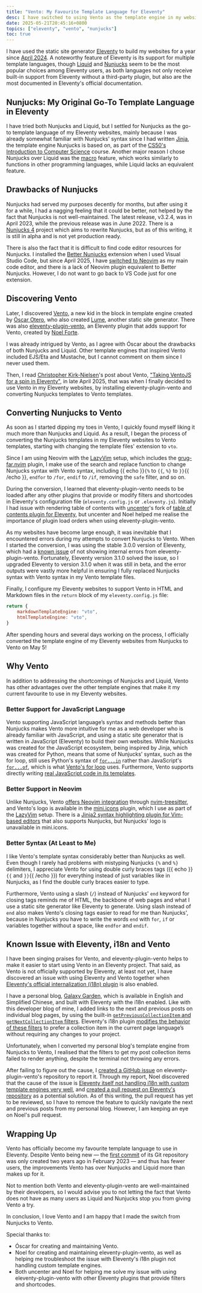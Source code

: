 ```yaml
---
title: "Vento: My Favourite Template Language for Eleventy"
desc: I have switched to using Vento as the template engine in my websites built with Eleventy, and I love it.
date: 2025-05-21T20:45:16+0800
topics: ["eleventy", "vento", "nunjucks"]
toc: true
---
```

I have used the static site generator [Eleventy](https://www.11ty.dev/) to build my websites for a year since [April 2024](2024-04-11-rebuilding-my-developer-portfolio-with-eleventy.md). A noteworthy feature of Eleventy is its support for multiple template languages, though [Liquid](https://liquidjs.com/) and [Nunjucks](https://mozilla.github.io/nunjucks/) seem to be the most popular choices among Eleventy users, as both languages not only receive built-in support from Eleventy without a third-party plugin, but also are the most documented in Eleventy's official documentation.

## Nunjucks: My Original Go-To Template Language in Eleventy

I have tried both Nunjucks and Liquid, but I settled for Nunjucks as the go-to template language of my Eleventy websites, mainly because I was already somewhat familiar with Nunjucks' syntax since I had written [Jinja](https://jinja.palletsprojects.com/en/stable/), the template engine Nunjucks is based on, as part of the [CS50's Introduction to Computer Science](/blog/topics/cs50x/) course. Another major reason I chose Nunjucks over Liquid was the [macro](https://mozilla.github.io/nunjucks/templating.html#macro) feature, which works similarly to functions in other programming languages, while Liquid lacks an equivalent feature.

## Drawbacks of Nunjucks

Nunjucks had served my purposes decently for months, but after using it for a while, I had a nagging feeling that it could be better, not helped by the fact that Nunjucks is not well-maintained. The latest release, v3.2.4, was in April 2023, while the previous release was in June 2022. There is a [Nunjucks 4](https://github.com/nunjucks/nunjucks4) project which aims to rewrite Nunjucks, but as of this writing, it is still in alpha and is not yet production ready.

There is also the fact that it is difficult to find code editor resources for Nunjucks. I installed the [Better Nunjucks](https://marketplace.visualstudio.com/items?itemName=ginfuru.better-nunjucks) extension when I used Visual Studio Code, but since April 2025, I have [switched to Neovim](2025-04-03-i-use-neovim-btw.md) as my main code editor, and there is a lack of Neovim plugin equivalent to Better Nunjucks. However, I do not want to go back to VS Code just for one extension.

## Discovering Vento

Later, I discovered [Vento](https://vento.js.org/), a new kid in the block in template engine created by [Óscar Otero](https://oscarotero.com/), who also created [Lume](https://lume.land/), another static site generator. There was also [eleventy-plugin-vento](https://github.com/noelforte/eleventy-plugin-vento), an Eleventy plugin that adds support for Vento, created by [Noel Forte](https://forte.is/).

I was already intrigued by Vento, as I agree with Óscar about the drawbacks of both Nunjucks and Liquid. Other template engines that inspired Vento included EJS/Eta and Mustache, but I cannot comment on them since I never used them.

Then, I read [Christopher Kirk-Nielsen](https://chriskirknielsen.com/)'s post about Vento, ["Taking VentoJS for a spin in Elev­enty"](https://chriskirknielsen.com/blog/taking-vento-js-for-a-spin-in-eleventy/), in late April 2025, that was when I finally decided to use Vento in my Eleventy websites, by installing eleventy-plugin-vento and converting Nunjucks templates to Vento templates.

## Converting Nunjucks to Vento

As soon as I started dipping my toes in Vento, I quickly found myself liking it much more than Nunjucks and Liquid. As a result, I began the process of converting the Nunjucks templates in my Eleventy websites to Vento templates, starting with changing the template files' extension to `vto`.

Since I am using Neovim with the [LazyVim](https://www.lazyvim.org/) setup, which includes the [grug-far.nvim](https://github.com/MagicDuck/grug-far.nvim) plugin, I make use of the search and replace function to change Nunjucks syntax with Vento syntax, including {{ echo }}`{%` to `{{`, `%}` to `}}`{{ /echo }}, `endfor` to `/for`, `endif` to `/if`, removing the `safe` filter, and so on.

During the conversion, I learned that eleventy-plugin-vento needs to be loaded after any other plugins that provide or modify filters and shortcodes in Eleventy's configuration file (`eleventy.config.js` or `.eleventy.js`). Initially I had issue with rendering table of contents with [uncenter](https://uncenter.dev/)'s fork of [table of contents plugin for Eleventy](https://github.com/uncenter/eleventy-plugin-toc), but uncenter and Noel helped me realise the importance of plugin load orders when using eleventy-plugin-vento.

As my websites have become large enough, it was inevitable that I encountered errors during my attempts to convert Nunjucks to Vento. When I started the conversion, I was using the stable 3.0.0 version of Eleventy, which had a [known issue](https://github.com/noelforte/eleventy-plugin-vento/issues/219) of not showing internal errors from eleventy-plugin-vento. Fortunately, Eleventy version 3.1.0 solved the issue, so I upgraded Eleventy to version 3.1.0 when it was still in beta, and the error outputs were vastly more helpful in ensuring I fully replaced Nunjucks syntax with Vento syntax in my Vento template files.

Finally, I configure my Eleventy websites to support Vento in HTML and Markdown files in the `return` block of my `eleventy.config.js` file:

```js
return {
	markdownTemplateEngine: "vto",
    htmlTemplateEngine: "vto",
}
```

After spending hours and several days working on the process, I officially converted the template engine of my Eleventy websites from Nunjucks to Vento on May 5!

## Why Vento

In addition to addressing the shortcomings of Nunjucks and Liquid, Vento has other advantages over the other template engines that make it my current favourite to use in my Eleventy websites.

### Better Support for JavaScript Language

Vento supporting JavaScript language’s syntax and methods better than Nunjucks makes Vento more intuitive for me as a web developer who is already familiar with JavaScript, and using a static site generator that is written in JavaScript (Eleventy) to build their own websites. While Nunjucks was created for the JavaScript ecosystem, being inspired by Jinja, which was created for Python, means that some of Nunjucks’ syntax, such as the for loop, still uses Python's syntax of [`for...in`](https://wiki.python.org/moin/ForLoop) rather than JavaScript's [`for...of`](https://developer.mozilla.org/en-US/docs/Web/JavaScript/Reference/Statements/for...of), which is what [Vento's for loop](https://vento.js.org/syntax/for/) uses. Furthermore, Vento supports directly writing [real JavaScript code in its templates](https://vento.js.org/syntax/javascript/).

### Better Support in Neovim

Unlike Nunjucks, Vento [offers Neovim integration](https://vento.js.org/editor-integrations/#neovim) through [nvim-treesitter](https://github.com/nvim-treesitter/nvim-treesitter), and Vento's logo is available in the [mini.icons](https://github.com/echasnovski/mini.icons) plugin, which I use as part of the [LazyVim](https://www.lazyvim.org/) setup. There is a [Jinja2 syntax highlighting plugin for Vim-based editors](https://github.com/Glench/Vim-Jinja2-Syntax) that also supports Nunjucks, but Nunjucks' logo is unavailable in mini.icons.

### Better Syntax (At Least to Me)

I like Vento's template syntax considerably better than Nunjucks as well. Even though I rarely had problems with mistyping Nunjucks `{%` and `%}` delimiters, I appreciate Vento for using double curly braces tags ({{ echo }}`{{` and `}}`{{ /echo }}) for everything instead of just variables like in Nunjucks, as I find the double curly braces easier to type.

Furthermore, Vento using a slash (`/`) instead of Nunjucks' `end` keyword for closing tags reminds me of HTML, the backbone of web pages and what I use a static site generator like Eleventy to generate. Using slash instead of `end` also makes Vento's closing tags easier to read for me than Nunjucks', because in Nunjucks you have to write the words `end` with `for`, `if` or variables together without a space, like `endfor` and `endif`.

## Known Issue with Eleventy, i18n and Vento

I have been singing praises for Vento, and eleventy-plugin-vento helps to make it easier to start using Vento in an Eleventy project. That said, as Vento is not officially supported by Eleventy, at least not yet, I have discovered an issue with using Eleventy and Vento together when [Eleventy's official internalization (i18n) plugin](https://www.11ty.dev/docs/plugins/i18n/) is also enabled.

I have a personal blog, [Galaxy Garden](https://blog.helenchong.omg.lol/), which is available in English and Simplified Chinese, and built with Eleventy with the i18n enabled. Like with this developer blog of mine, I added links to the next and previous posts on individual blog pages, by using the built-in [`getPreviousCollectionItem` and `getNextCollectionItem` filters](https://www.11ty.dev/docs/filters/collection-items/). Eleventy's i18n plugin [modifies the behavior of these filters](https://www.11ty.dev/docs/plugins/i18n/#using-with-get-collection-item-filters) to prefer a collection item in the current page language’s without requiring any changes to your project.

Unfortunately, when I converted my personal blog's template engine from Nunjucks to Vento, I realised that the filters to get my post collection items failed to render anything, despite the terminal not throwing any errors.

After failing to figure out the cause, I [created a GitHub issue](https://github.com/noelforte/eleventy-plugin-vento/issues/221) on eleventy-plugin-vento's repository to report it. Through my report, Noel discovered that the cause of the issue is [Eleventy itself not handling i18n with custom template engines very well](https://github.com/noelforte/eleventy-plugin-vento/issues/221#issuecomment-2837024798), and [created a pull request on Eleventy's repository](https://github.com/11ty/eleventy/pull/3785) as a potential solution. As of this writing, the pull request has yet to be reviewed, so I have to remove the feature to quickly navigate the next and previous posts from my personal blog. However, I am keeping an eye on Noel's pull request.

## Wrapping Up

Vento has officially become my favourite template language to use in Eleventy. Despite Vento being new — the [first commit](https://github.com/ventojs/vento/commit/c2f32af7c568beded5753cf444ffc8d747bc7345) of its Git repository was only created two years ago in February 2023 — and thus has fewer users, the improvements Vento has over Nunjucks and Liquid more than makes up for it.

Not to mention both Vento and eleventy-plugin-vento are well-maintained by their developers, so I would advise you to not letting the fact that Vento does not have as many users as Liquid and Nunjucks stop you from giving Vento a try.

In conclusion, I love Vento and I am happy that I made the switch from Nunjucks to Vento.

Special thanks to:
- Óscar for creating and maintaining Vento.
- Noel for creating and maintaining eleventy-plugin-vento, as well as helping me troubleshoot the issue with Eleventy's i18n plugin not handling custom template engines.
- Both uncenter and Noel for helping me solve my issue with using eleventy-plugin-vento with other Eleventy plugins that provide filters and shortcodes.
